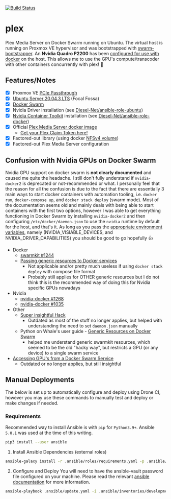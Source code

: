 [![Build Status](https://drone.kiwi-labs.net/api/badges/Diesel-Net/plex/status.svg)](https://drone.kiwi-labs.net/Diesel-Net/plex)

# plex
Plex Media Server on Docker Swarm running on Ubuntu. The virtual host is running on Proxmox VE hypervisor and was bootstrapped with [swarm-bootstrapper](https://github.com/Diesel-Net/swarm-bootstrapper). An **Nvidia Quadro P2200** has been [configured for use with docker](https://github.com/NVIDIA/nvidia-docker) on the host. This allows me to use the GPU's compute/transcoder with other containers concurrently with plex! :tada:

## Features/Notes
- [x] Proxmox VE [PCIe Passthrough](https://pve.proxmox.com/wiki/PCI(e)_Passthrough)
- [x] [Ubuntu Server 20.04.3 LTS](https://releases.ubuntu.com/20.04/) (Focal Fossa)
- [x] [Docker Swarm](https://docs.docker.com/engine/swarm/)
- [x] Nvidia Driver installation (see [Diesel-Net/ansible-role-ubuntu](https://github.com/Diesel-Net/ansible-role-ubuntu/blob/stable/tasks/install_nvidia_drivers.yaml))
- [x] [Nvidia Container Toolkit](https://github.com/NVIDIA/nvidia-docker) installation (see [Diesel-Net/ansible-role-docker](https://github.com/Diesel-Net/ansible-role-docker/blob/stable/tasks/install_nvidia_toolkit.yaml))
- [x] Official [Plex Media Server docker image](https://github.com/plexinc/pms-docker)
  - [Get your Plex Claim Token here!](https://www.plex.tv/claim/)
- [x] Factored-out library (using docker [NFSv4 volume](https://docs.docker.com/storage/volumes/#create-a-service-which-creates-an-nfs-volume))
- [x] Factored-out Plex Media Server configuration

## Confusion with Nvidia GPUs on Docker Swarm
Nvidia GPU support on docker swarm is **not clearly documented** and caused me quite the headache. I still don't fully understand if `nvidia-docker2` is deprecated or not-recommended or what. I personally feel that the reason for all the confusion is due to the fact that there are essentially 3 main ways to start docker containers with automation tooling, i.e. `docker run`, `docker-compose up`, and `docker stack deploy` (swarm mode). Most of the documentation seems old and mainly deals with being able to start containers with the first two options, however I was able to get everything functioning in Docker Swarm by installing `nvidia-docker2` and then configuring `/etc/docker/daemon.json` to use the `nvidia` runtime by default for the host, and that's it. As long as you pass the [appropriate environment variables](https://docs.nvidia.com/datacenter/cloud-native/container-toolkit/user-guide.html#environment-variables-oci-spec), namely (NVIDIA_VISIABLE_DEVICES, and NVIDIA_DRIVER_CAPABILITIES) you should be good to go hopefully :thumbsup:

- Docker
  - [swarmkit #1244](https://github.com/docker/swarmkit/issues/1244)
  - [Passing generic resources to Docker services](https://docs.docker.com/engine/reference/commandline/service_create/#create-services-requesting-generic-resources)
    - Not applicable and/or pretty much useless if using `docker stack deploy` with compose file format
    - Probably still applies for OTHER generic resources but I do not think this is the recommended way of doing this for Nvidia specific GPUs nowadays
- Nvidia
  - [nvidia-docker #1268](https://github.com/NVIDIA/nvidia-docker/issues/1268)
  - [nvidia-docker #1035](https://github.com/NVIDIA/nvidia-docker/issues/1035)
- Other
  - [Super insightful Hack](https://gist.github.com/tomlankhorst/33da3c4b9edbde5c83fc1244f010815c)
    - Outdated as most of the stuff no longer applies, but helped with understanding the need to set `daemon.json` manually
  - Python on Whale's user guide - [Generic Resources on Docker Swarm](https://gabrieldemarmiesse.github.io/python-on-whales/user_guide/generic_resources/)
    - helped me understand generic swarmkit resources, which seemed to be the old "hacky way", but restricts a GPU (or any device) to a single swarm service
- [Accessing GPU's from a Docker Swarm Service](http://cowlet.org/2018/05/21/accessing-gpus-from-a-docker-swarm-service.html)
  - Outdated or no longer applies, but still insightful
   

## Manual Deployments
The below is set up to automatically configure and deploy using Drone CI, however you may use these commands to manually test and deploy or make changes if needed.

### Requirements
Recommended way to install Ansible is with `pip` for `Python3.9+`. Ansible `5.0.1` was used at the time of this writing.
```bash
pip3 install --user ansible
```

1. Install Ansible Dependencies (external roles)
```bash
ansible-galaxy install -r .ansible/roles/requirements.yaml -p .ansible/roles --force
```
2. Configure and Deploy
You will need to have the ansible-vault password file configured on your machine. Please read the relevant [ansible documentation](https://docs.ansible.com/ansible/latest/user_guide/vault.html#setting-a-default-password-source) for more information.
```bash
ansible-playbook .ansible/update.yaml -i .ansible/inventories/development
```
